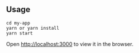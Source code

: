 ## Usage

```
cd my-app
yarn or yarn install
yarn start
```

Open [http://localhost:3000](http://localhost:3000) to view it in the browser.

